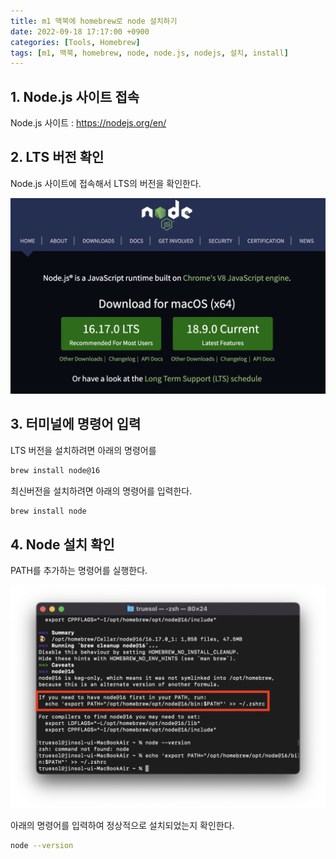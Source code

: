 ```yaml
---
title: m1 맥북에 homebrew로 node 설치하기
date: 2022-09-18 17:17:00 +0900
categories: [Tools, Homebrew]
tags: [m1, 맥북, homebrew, node, node.js, nodejs, 설치, install]
---
```


## **1. Node.js 사이트 접속**

Node.js 사이트 : <https://nodejs.org/en/>

## **2. LTS 버전 확인**

Node.js 사이트에 접속해서 LTS의 버전을 확인한다.

![1](/assets/img/posts/install/2/1.png)

## **3. 터미널에 명령어 입력**

LTS 버전을 설치하려면 아래의 명령어를

```bash
brew install node@16
```

최신버전을 설치하려면 아래의 명령어를 입력한다.

```bash
brew install node
```

## **4. Node 설치 확인**

PATH를 추가하는 명령어를 실행한다.

![2](/assets/img/posts/install/2/2.png)

아래의 명령어를 입력하여 정상적으로 설치되었는지 확인한다.

```bash
node --version
```